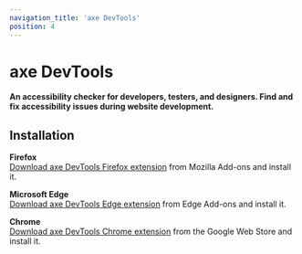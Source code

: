 ```yaml
---
navigation_title: 'axe DevTools'
position: 4
---
```


# axe DevTools

**An accessibility checker for developers, testers, and designers. Find and fix accessibility issues during website development.**

## Installation

**Firefox**<br>
[Download axe DevTools Firefox extension](https://addons.mozilla.org/en/firefox/addon/axe-devtools/) from Mozilla Add-ons and install it.

**Microsoft Edge**<br>
[Download axe DevTools Edge extension](https://microsoftedge.microsoft.com/addons/detail/axe-devtools-web-access/kcenlimkmjjkdfcaleembgmldmnnlfkn) from Edge Add-ons and install it.

**Chrome**<br>
[Download axe DevTools Chrome extension](https://chromewebstore.google.com/detail/axe-devtools-web-accessib/lhdoppojpmngadmnindnejefpokejbdd) from the Google Web Store and install it.
